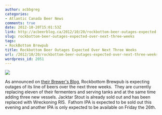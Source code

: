 ```yaml
---
author: acbbgreg
categories:
- Atlantic Canada Beer News
comments: true
date: 2012-10-20T15:01:53Z
link: http://acbeerblog.ca/2012/10/20/rockbottom-beer-outages-expected-over-next-three-weeks/
slug: rockbottom-beer-outages-expected-over-next-three-weeks
tags:
- RockBottom Brewpub
title: Rockbottom Beer Outages Expected Over Next Three Weeks
url: /2012/10/20/rockbottom-beer-outages-expected-over-next-three-weeks/
wordpress_id: 2051
---
```


[![](http://acbeerblog.ca/wp-content/uploads/2012/10/rockbottom_big.jpg)](http://acbeerblog.ca/wp-content/uploads/2012/10/rockbottom_big.jpg)

As announced on [their Brewer's Blog](http://rockbottombrewpub.blogspot.ca/), Rockbottom Brewpub is expecting outages of its line of beers over the next three weeks.  They are currently replacing eleven of their fermenters and serving tanks and at the same time adding three new vessels.
Jacktar Stout is already sold out and has been replaced with Wreckoning RIS.  Fathom IPA is expected to be sold out this evening and another IPA is only expected to be available on Friday the 26th.
